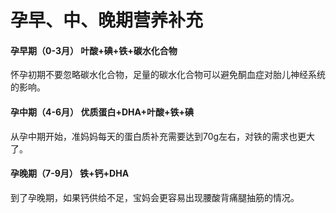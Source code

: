 # 孕早、中、晚期营养补充

#### 孕早期（0-3月）  叶酸+碘+铁+碳水化合物
怀孕初期不要忽略碳水化合物，足量的碳水化合物可以避免酮血症对胎儿神经系统的影响。

#### 孕中期（4-6月）  优质蛋白+DHA+叶酸+铁+碘
从孕中期开始，准妈妈每天的蛋白质补充需要达到70g左右，对铁的需求也更大了。

#### 孕晚期（7-9月）  铁+钙+DHA
到了孕晚期，如果钙供给不足，宝妈会更容易出现腰酸背痛腿抽筋的情况。
